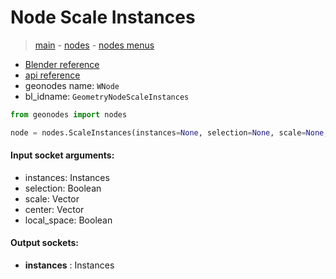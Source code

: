 # Node Scale Instances

> [main](../structure.md) - [nodes](nodes.md) - [nodes menus](nodes_menus.md)

- [Blender reference](https://docs.blender.org/manual/en/latest/modeling/geometry_nodes/instances/scale_instances.html)
- [api reference](https://docs.blender.org/api/current/bpy.types.GeometryNodeScaleInstances.html)
- geonodes name: `WNode`
- bl_idname: `GeometryNodeScaleInstances`

```python
from geonodes import nodes

node = nodes.ScaleInstances(instances=None, selection=None, scale=None, center=None, local_space=None)
```

#### Input socket arguments:

- instances: Instances
- selection: Boolean
- scale: Vector
- center: Vector
- local_space: Boolean

#### Output sockets:

- **instances** : Instances

